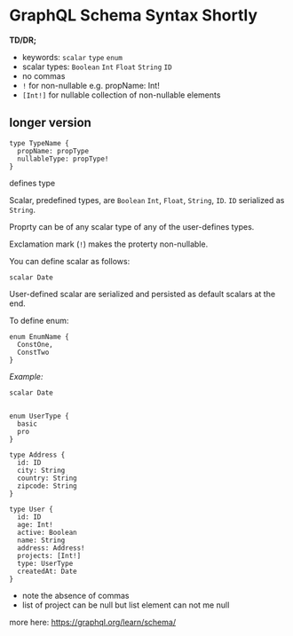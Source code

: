 # GraphQL Schema Syntax Shortly

**TD/DR;**

* keywords: `scalar` `type` `enum`
* scalar types: `Boolean` `Int` `Float` `String` `ID`
* no commas
* `!` for non-nullable e.g. propName: Int!
* `[Int!]` for nullable collection of non-nullable elements



## longer version

```
type TypeName {
  propName: propType
  nullableType: propType!
}
```

defines type

Scalar, predefined types, are `Boolean` `Int`, `Float`, `String`, `ID`.
`ID` serialized as `String`.

Proprty can be of any scalar type of any of the user-defines types.

Exclamation mark (`!`) makes the proterty non-nullable.

You can define scalar as follows:

```scalar Date```

User-defined scalar are serialized and persisted as default scalars at the end. 


To define enum:

```
enum EnumName {
  ConstOne,
  ConstTwo
}

```


_Example:_
```
scalar Date


enum UserType {
  basic
  pro
}

type Address {
  id: ID
  city: String
  country: String
  zipcode: String
}

type User {
  id: ID
  age: Int!
  active: Boolean
  name: String
  address: Address!
  projects: [Int!]
  type: UserType
  createdAt: Date
}
```

* note the absence of commas
* list of project can be null but list element can not me null




more here:
https://graphql.org/learn/schema/
